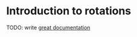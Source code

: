 # Introduction to rotations

TODO: write [great documentation](http://jacobian.org/writing/what-to-write/)
